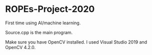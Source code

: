 # ROPEs-Project-2020
First time using AI/machine learning.

Source.cpp is the main program.

Make sure you have OpenCV installed. I used Visual Studio 2019 and OpenCV 4.2.0.

